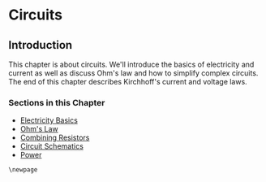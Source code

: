 # Circuits

## Introduction

This chapter is about circuits. We'll introduce the basics of electricity and current as well as discuss Ohm's law and how to simplify complex circuits. The end of this chapter describes Kirchhoff's current and voltage laws.

### Sections in this Chapter

 * [Electricity Basics](4.1-electricity-basics.md)
 * [Ohm's Law](4.2-ohms-law.md)
 * [Combining Resistors](4.3-combining-resistors.md)
 * [Circuit Schematics](4.4-circuit-schematics.md)
 * [Power](4.5-power.md)
 
 ```{raw} latex
\newpage
```
